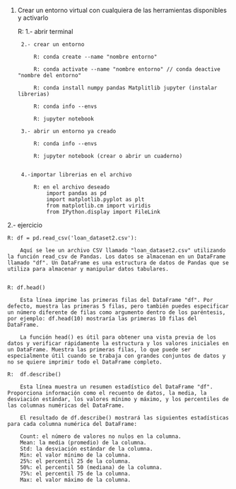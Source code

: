 1. Crear un entorno virtual con cualquiera de las herramientas disponibles y activarlo

    R:  1.- abrir terminal
    
        2.- crear un entorno

            R: conda create --name "nombre entorno"

            R: conda activate --name "nombre entorno" // conda deactive "nombre del entorno"

            R: conda install numpy pandas Matplitlib jupyter (instalar librerias)

            R: conda info --envs

            R: jupyter notebook

        3.- abrir un entorno ya creado

            R: conda info --envs

            R: jupyter notebook (crear o abrir un cuaderno)

        
        4.-importar librerias en el archivo 

            R: en el archivo deseado 
                import pandas as pd
                import matplotlib.pyplot as plt
                from matplotlib.cm import viridis
                from IPython.display import FileLink

2.- ejercicio

    R: df = pd.read_csv('loan_dataset2.csv'):

        Aquí se lee un archivo CSV llamado "loan_dataset2.csv" utilizando la función read_csv de Pandas. Los datos se almacenan en un DataFrame llamado "df". Un DataFrame es una estructura de datos de Pandas que se utiliza para almacenar y manipular datos tabulares.


    R: df.head()

        Esta línea imprime las primeras filas del DataFrame "df". Por defecto, muestra las primeras 5 filas, pero también puedes especificar un número diferente de filas como argumento dentro de los paréntesis, por ejemplo: df.head(10) mostraría las primeras 10 filas del DataFrame.

        La función head() es útil para obtener una vista previa de los datos y verificar rápidamente la estructura y los valores iniciales en un DataFrame. Muestra las primeras filas, lo que puede ser especialmente útil cuando se trabaja con grandes conjuntos de datos y no se quiere imprimir todo el DataFrame completo.

    R:  df.describe()

        Esta línea muestra un resumen estadístico del DataFrame "df". Proporciona información como el recuento de datos, la media, la desviación estándar, los valores mínimo y máximo, y los percentiles de las columnas numéricas del DataFrame.

        El resultado de df.describe() mostrará las siguientes estadísticas para cada columna numérica del DataFrame:

        Count: el número de valores no nulos en la columna.
        Mean: la media (promedio) de la columna.
        Std: la desviación estándar de la columna.
        Min: el valor mínimo de la columna.
        25%: el percentil 25 de la columna.
        50%: el percentil 50 (mediana) de la columna.
        75%: el percentil 75 de la columna.
        Max: el valor máximo de la columna.
